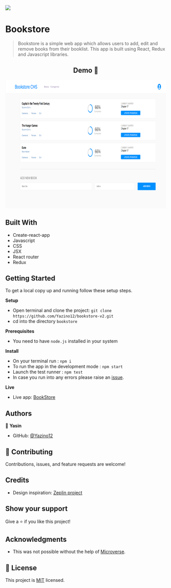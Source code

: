 ![](https://img.shields.io/badge/Microverse-blueviolet)

# Bookstore

> Bookstore is a simple web app which allows users to add, edit and remove books from their booklist. This app is built using React, Redux and Javascript libraries.

<h2 align="center">
  Demo 📝
</h2>

<img src="https://github.com/Yazino12/bookstore-v2/blob/dev/src/assets/demo.png?raw=true" width="2470" height="400">

## Built With

- Create-react-app
- Javascript
- CSS
- JSX
- React router
- Redux

## Getting Started

To get a local copy up and running follow these setup steps.

**Setup**

- Open terminal and clone the project: `git clone https://github.com/Yazino12/bookstore-v2.git`
- cd into the directory `bookstore`

**Prerequisites**

- You need to have `node.js` installed in your system

**Install**

- On your terminal run : `npm i`
- To run the app in the development mode : `npm start`
- Launch the test runner : `npm test`
- In case you run into any errors please raise an [issue](https://github.com/Yazino12/bookstore-v2/issues).

**Live**

- Live app: [BookStore](https://bookstore-v2.netlify.app/)

## Authors

👤 **Yasin**

- GitHub: [@Yazino12](https://github.com/Yazino12)

## 🤝 Contributing

Contributions, issues, and feature requests are welcome!

## Credits

- Design inspiration: [Zeplin project](https://app.zeplin.io/project/5b35a9e13227086040f8eb75/screen/5b695e29bb8c844f118f9378)

## Show your support

Give a ⭐️ if you like this project!

## Acknowledgments

- This was not possible without the help of [Microverse](https://github.com/microverseinc/curriculum-transversal-skills/blob/main/documentation/hello_microverse_project.md).

## 📝 License

This project is [MIT](./MIT.md) licensed.
